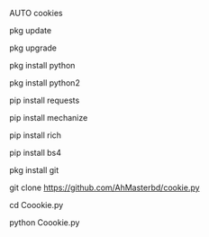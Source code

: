 AUTO cookies

pkg update

pkg upgrade

pkg install python

pkg install python2

pip install requests

pip install mechanize

pip install rich 

pip install bs4

pkg install git

git clone https://github.com/AhMasterbd/cookie.py


cd Coookie.py

python Coookie.py
